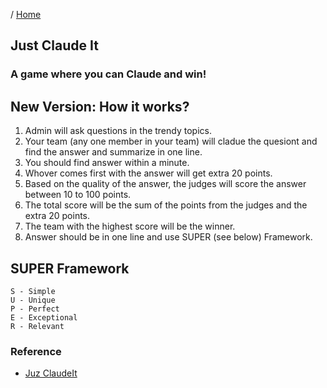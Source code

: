 / [Home](index.md)

## Just Claude It

### A game where you can Claude and win!

## New Version: How it works?
1. Admin will ask questions in the trendy topics.
2. Your team (any one member in your team) will cladue the quesiont and find the answer and summarize in one line.
3. You should find answer within a minute.
4. Whover comes first with the answer will get extra 20 points.
5. Based on the quality of the answer, the judges will score the answer between 10 to 100 points.
6. The total score will be the sum of the points from the judges and the extra 20 points.
7. The team with the highest score will be the winner.
8. Answer should be in one line and use SUPER (see below) Framework.

## SUPER Framework
```
S - Simple
U - Unique
P - Perfect
E - Exceptional
R - Relevant
```

### Reference
* [Juz ClaudeIt](https://github.com/tactlabs/just-claude-it) 